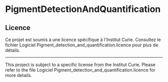 # PigmentDetectionAndQuantification
## Licence
Ce projet est soumis à une licence spécifique à l'Institut Curie. Consultez le fichier Logiciel Pigment_detection_and_quantification.licence pour plus de détails.
*******************************************
This project is subject to a specific license from the Institut Curie. Please refer to the file Logiciel Pigment_detection_and_quantification.licence for more details.
